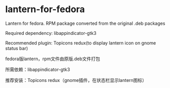 # lantern-for-fedora
Lantern for fedora. RPM package converted from the original .deb packages

Required dependency: libappindicator-gtk3

Recommended plugin: Topicons redux(to display lantern icon on gnome status bar)

fedora版lantern，rpm文件由原版.deb文件打包

所需依赖：libappindicator-gtk3

推荐安装：Topicons redux（gnome插件，在状态栏显示lantern图标）
